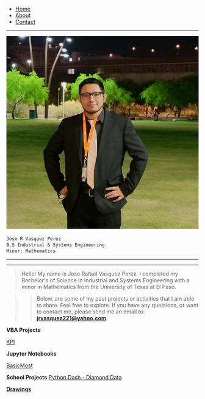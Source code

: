 <div>
    <ul class="nav">
        <li class="nav"><a href="https://jrvasquez3.github.io/joservasquezperez/">Home</a></li>
        <li class="nav"><a href="https://jrvasquez3.github.io/joservasquezperez/about">About</a></li>
        <li class="nav"><a href="https://jrvasquez3.github.io/joservasquezperez/VBA/KPI">Contact</a></li>
    </ul>
</div>

--------------------------------
<link rel="stylesheet" href="styles.css">
<img src="pfppic.jpg" class="callout"/> 

    Jose R Vasquez Perez
    B.S Industrial & Systems Engineering
    Minor: Mathematics

------------------------------------
------------------------------------

> Hello! My name is Jose Rafael Vasquez Perez. I completed my Bachelor's of Science in Industrial and Systems Engineering with a minor in Mathematics from the University of Texas at El Paso. 

> > Below, are some of my past projects or activities that I am able to share. Feel free to explore. If you have any questions, or want to contact me, please send me an email to:  **jrvasquez221@yahoo.com**

**VBA Projects**

<a style="list-style-type: none" href="https://jrvasquez3.github.io/joservasquezperez/VBA/KPI">KPI</a>

**Jupyter Notebooks**

<a style="list-style-type: none" href="https://jrvasquez3.github.io/joservasquezperez/Jupyter/BasicMost.html">BasicMost</a>

**School Projects**
<a style="list-style-type: none" href="https://diamond-app-jose-vasquez.herokuapp.com/">Python Dash - Diamond Data

**Drawings**

